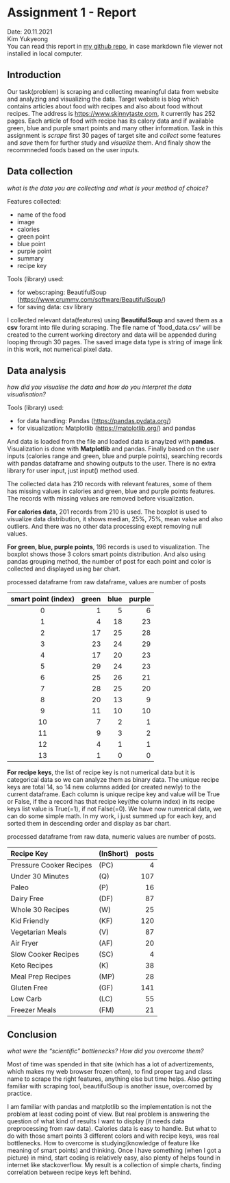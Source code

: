 # Assignment 1 - Report
Date: 20.11.2021  
Kim Yukyeong  
You can read this report in [my github repo](https://github.com/saugkim/abo_data2021/blob/main/Assignment1_report_kim.md), in case markdown file viewer not installed in local computer.


## Introduction

Our task(problem) is scraping and collecting meaningful data from website and analyzing and visualizing the data. Target website is blog which contains articles about food with recipes and also about food without recipes. The address is https://www.skinnytaste.com, it currently has 252 pages. Each article of food with recipe has its calory data and if available green, blue and purple smart points and many other information. Task in this assignment is *scrape* first 30 pages of target site and *collect* some features and *save* them for further study and *visualize* them. And finaly show the recommneded foods based on the user inputs.



## Data collection

*what is the data you are collecting and what is your method of choice?*  

Features collected:
   - name of the food
   - image
   - calories
   - green point
   - blue point
   - purple point
   - summary
   - recipe key
&nbsp;
&nbsp;
    
Tools (library) used: 
   - for webscraping:   BeautifulSoup (https://www.crummy.com/software/BeautifulSoup/)
   - for saving data:     csv library


I collected relevant data(features) using **BeautifulSoup** and saved them as a **csv** foramt into file during scraping. The file name of 'food_data.csv' will be created to the current working directory and data will be appended during looping through 30 pages. The saved image data type is string of image link in this work, not numerical pixel data. 


## Data analysis

*how did you visualise the data and how do you interpret the data visualisation?*
   
    
Tools (library) used:   
   - for data handling: Pandas (https://pandas.pydata.org/)
   - for visualization: Matplotlib (https://matplotlib.org/) and pandas


And data is loaded from the file and loaded data is anaylzed with **pandas**. Visualization is done with **Matplotlib** and pandas. Finally based on the user inputs (calories range and green, blue and purple points), searching records with pandas dataframe and showing outputs to the user. There is no extra library for user input, just input() method used.

The collected data has 210 records with relevant features, some of them has missing values in calories and green, blue and purple points features. The records with missing values are removed before visualization. 

**For calories data**, 201 records from 210 is used. The boxplot is used to visualize data distribution, it shows median, 25%, 75%, mean value and also outliers. And there was no other data processing exept removing null values.

**For green, blue, purple points**, 196 records is used to visualization. The boxplot shows those 3 colors smart points distribution. And also using pandas grouping method, the number of post for each point and color is collected and displayed using bar chart.  

processed dataframe from raw dataframe, values are number of posts  

|smart point (index)|green| blue|purple|
|:--:|--:|--:|--:|
|  0|  1|  5|  6|
|  1|  4| 18| 23|
|  2| 17| 25| 28|
|  3| 23| 24| 29|
|  4| 17| 20| 23|
|  5| 29| 24| 23|
|  6| 25| 26| 21|
|  7| 28| 25| 20|
|  8| 20| 13|  9|
|  9| 11| 10| 10|
| 10|  7|  2|  1|
| 11|  9|  3|  2|
| 12|  4|  1|  1|
| 13|  1|  0|  0|

 
**For recipe keys**, the list of recipe key is not numerical data but it is categorical data so we can analyze them as binary data. The unique recipe keys are total 14, so 14 new columns added (or created newly) to the current dataframe. Each column is unique recipe key and value will be True or False, if the a record has that recipe key(the column index) in its recipe keys list value is True(=1), if not False(=0). We have now numerical data, we can do some simple math. In my work, i just summed up for each key, and sorted them in descending order and display as bar chart.  

processed dataframe from raw data, numeric values are number of posts.

|Recipe Key|(InShort)|posts|
|:--|:--|--:|
|Pressure Cooker Recipes |(PC)|   4|
|Under 30 Minutes        |(Q) | 107|
|Paleo                   |(P) |  16|
|Dairy Free              |(DF)|  87|
|Whole 30 Recipes        |(W) |  25|
|Kid Friendly            |(KF)| 120|
|Vegetarian Meals        |(V) |  87|
|Air Fryer               |(AF)|  20|
|Slow Cooker Recipes     |(SC)|   4|
|Keto Recipes            |(K) |  38|
|Meal Prep Recipes       |(MP)|  28|
|Gluten Free             |(GF)| 141|
|Low Carb                |(LC)|  55|
|Freezer Meals           |(FM)|  21|


## Conclusion
*what were the “scientific” bottlenecks? How did you overcome them?*

Most of time was spended in that site (which has a lot of advertizements, which makes my web browser frozen often), to find proper tag and class name to scrape the right features, anything else but time helps. Also getting familiar with scraping tool, beautifulSoup is another issue, overcomed by practice.

I am familiar with pandas and matplotlib so the implementation is not the problem at least coding point of view. But real problem is answering the question of what kind of results I want to display (it needs data preprocessing from raw data). Calories data is easy to handle. But what to do with those smart points 3 different colors and with recipe keys, was real bottlenecks. How to overcome is studying(knowledge of feature like meaning of smart points) and thinking. Once I have something (when I got a picture) in mind, start coding is relatively easy, also plenty of helps found in internet like stackoverflow. My result is a collection of simple charts, finding correlation between recipe keys left behind.

